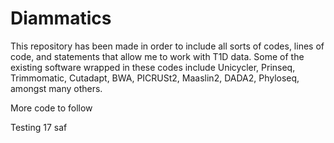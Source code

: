 # Diammatics
This repository has been made in order to include all sorts of codes, lines of code, and statements that allow me to work with T1D data. Some of the existing software wrapped in these codes include Unicycler, Prinseq, Trimmomatic, Cutadapt, BWA, PICRUSt2, Maaslin2, DADA2, Phyloseq, amongst many others.

More code to follow

Testing 17
saf
